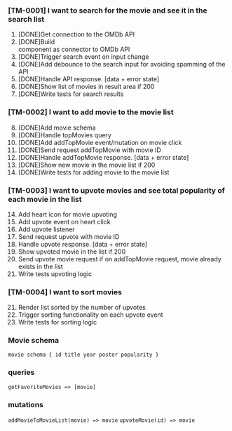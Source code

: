 ### [TM-0001] I want to search for the movie and see it in the search list

1. [DONE]Get connection to the OMDb API
2. [DONE]Build <Search/> component as connector to OMDb API
3. [DONE]Trigger search event on input change
4. [DONE]Add debounce to the search input for avoiding spamming of the API
5. [DONE]Handle API response. [data + error state]
6. [DONE]Show list of movies in result area if 200
7. [DONE]Write tests for search results

### [TM-0002] I want to add movie to the movie list

8. [DONE]Add movie schema
9. [DONE]Handle topMovies query
10. [DONE]Add addTopMovie event/mutation on movie click
11. [DONE]Send request addTopMovie with movie ID
12. [DONE]Handle addTopMovie response. [data + error state]
13. [DONE]Show new movie in the movie list if 200
14. [DONE]Write tests for adding movie to the movie list

### [TM-0003] I want to upvote movies and see total popularity of each movie in the list

14. Add heart icon for movie upvoting
15. Add upvote event on heart click
16. Add upvote listener
17. Send request upvote with movie ID
18. Handle upvote response. [data + error state]
19. Show upvoted movie in the list if 200
20. Send upvote movie request if on addTopMovie request, movie already exists in the list
21. Write tests upvoting logic

### [TM-0004] I want to sort movies

21. Render list sorted by the number of upvotes
22. Trigger sorting functionality on each upvote event
23. Write tests for sorting logic

### Movie schema

`movie schema {
  id
  title
  year
  poster
  popularity
}`

### queries

`getFavoriteMovies => [movie]`

### mutations

`addMovieToMovieList(movie) => movie`
`upvoteMovie(id) => movie`
